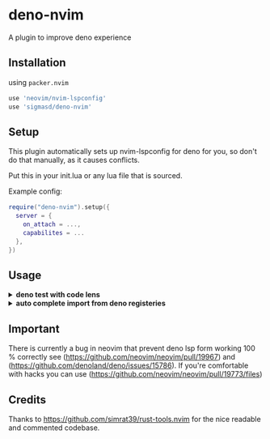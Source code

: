 # deno-nvim

A plugin to improve deno experience

## Installation

using `packer.nvim`

```lua
use 'neovim/nvim-lspconfig'
use 'sigmasd/deno-nvim'
```

## Setup

This plugin automatically sets up nvim-lspconfig for deno for you, so don't do
that manually, as it causes conflicts.

Put this in your init.lua or any lua file that is sourced.<br>

Example config:

```lua
require("deno-nvim").setup({
  server = {
    on_attach = ...,
    capabilites = ...
  },
})
```

## Usage

<details>
  <summary>
	<b>deno test with code lens</b>
  </summary>

<p>use <i>vim.lsp.codelens</i> to activate this </p>
  <img src="https://github.com/sigmaSd/nvim-deno-demos/raw/master/test.gif"/>
</details>

<details>
  <summary>
	<b>auto complete import from deno registeries</b>
  </summary>

<p>Note: There seems to be currently a bug from deno side</p>
  <img src="https://github.com/sigmaSd/nvim-deno-demos/raw/master/auto_import.gif"/>
</details>

## Important

There is currently a bug in neovim that prevent deno lsp form working 100 %
correctly see (https://github.com/neovim/neovim/pull/19967) and
(https://github.com/denoland/deno/issues/15786). If you're comfortable with
hacks you can use (https://github.com/neovim/neovim/pull/19773/files)

## Credits

Thanks to https://github.com/simrat39/rust-tools.nvim for the nice readable and
commented codebase.
